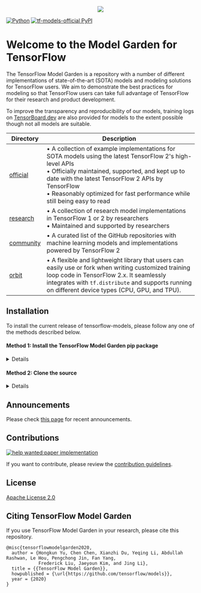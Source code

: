 <div align="center">
  <img src="https://storage.googleapis.com/tf_model_garden/tf_model_garden_logo.png">
</div>

[![Python](https://img.shields.io/pypi/pyversions/tensorflow.svg?style=plastic)](https://badge.fury.io/py/tensorflow)
[![tf-models-official PyPI](https://badge.fury.io/py/tf-models-official.svg)](https://badge.fury.io/py/tf-models-official)


# Welcome to the Model Garden for TensorFlow

The TensorFlow Model Garden is a repository with a number of different
implementations of state-of-the-art (SOTA) models and modeling solutions for
TensorFlow users. We aim to demonstrate the best practices for modeling so that
TensorFlow users can take full advantage of TensorFlow for their research and
product development.

To improve the transparency and reproducibility of our models, training logs on
[TensorBoard.dev](https://tensorboard.dev) are also provided for models to the
extent possible though not all models are suitable.

| Directory | Description |
|-----------|-------------|
| [official](official) | • A collection of example implementations for SOTA models using the latest TensorFlow 2's high-level APIs<br />• Officially maintained, supported, and kept up to date with the latest TensorFlow 2 APIs by TensorFlow<br />• Reasonably optimized for fast performance while still being easy to read|
| [research](research) | • A collection of research model implementations in TensorFlow 1 or 2 by researchers<br />• Maintained and supported by researchers |
| [community](community) | • A curated list of the GitHub repositories with machine learning models and implementations powered by TensorFlow 2 |
| [orbit](orbit) | • A flexible and lightweight library that users can easily use or fork when writing customized training loop code in TensorFlow 2.x. It seamlessly integrates with `tf.distribute` and supports running on different device types (CPU, GPU, and TPU). |

## Installation

To install the current release of tensorflow-models, please follow any one of the methods described below.

#### Method 1: Install the TensorFlow Model Garden pip package

<details>

**tf-models-official** is the stable Model Garden package. Please check out the [releases](https://github.com/tensorflow/models/releases) to see what are available modules.

pip3 will install all models and dependencies automatically.

```shell
pip3 install tf-models-official
```

Please check out our examples:
  - [basic library import](https://github.com/tensorflow/models/blob/master/tensorflow_models/tensorflow_models_pypi.ipynb)
  - [nlp model building](https://github.com/tensorflow/models/blob/master/docs/nlp/index.ipynb)
to learn how to use a PIP package.

Note that **tf-models-official** may not include the latest changes in the master branch of this
github repo. To include latest changes, you may install **tf-models-nightly**,
which is the nightly Model Garden package created daily automatically.

```shell
pip3 install tf-models-nightly
```

</details>


#### Method 2: Clone the source

<details>

1. Clone the GitHub repository:

```shell
git clone https://github.com/tensorflow/models.git
```

2. Add the top-level ***/models*** folder to the Python path.

```shell
export PYTHONPATH=$PYTHONPATH:/path/to/models
```

If you are using in a Windows environment, you may need to use the following command with PowerShell:
```shell
$env:PYTHONPATH += ":\path\to\models"
```

If you are using a Colab notebook, please set the Python path with os.environ.

```python
import os
os.environ['PYTHONPATH'] += ":/path/to/models"
```

3. Install other dependencies

```shell
pip3 install --user -r models/official/requirements.txt
```

Finally, if you are using nlp packages, please also install
**tensorflow-text-nightly**:

```shell
pip3 install tensorflow-text-nightly
```

</details>


## Announcements

Please check [this page](https://github.com/tensorflow/models/wiki/Announcements) for recent announcements.

## Contributions

[![help wanted:paper implementation](https://img.shields.io/github/issues/tensorflow/models/help%20wanted%3Apaper%20implementation)](https://github.com/tensorflow/models/labels/help%20wanted%3Apaper%20implementation)

If you want to contribute, please review the [contribution guidelines](https://github.com/tensorflow/models/wiki/How-to-contribute).

## License

[Apache License 2.0](LICENSE)

## Citing TensorFlow Model Garden

If you use TensorFlow Model Garden in your research, please cite this repository.

```
@misc{tensorflowmodelgarden2020,
  author = {Hongkun Yu, Chen Chen, Xianzhi Du, Yeqing Li, Abdullah Rashwan, Le Hou, Pengchong Jin, Fan Yang,
            Frederick Liu, Jaeyoun Kim, and Jing Li},
  title = {{TensorFlow Model Garden}},
  howpublished = {\url{https://github.com/tensorflow/models}},
  year = {2020}
}
```

